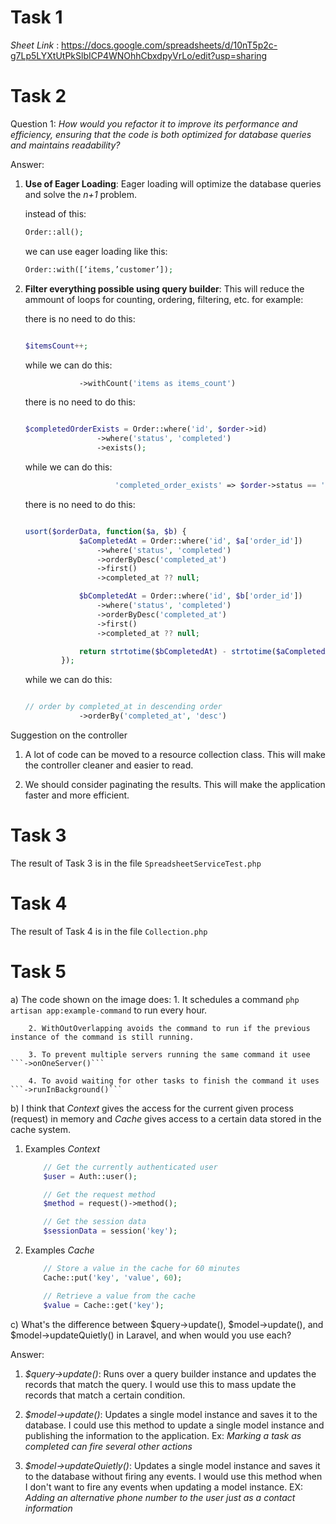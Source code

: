 # Task 1

_Sheet Link_ : https://docs.google.com/spreadsheets/d/10nT5p2c-g7Lp5LYXtUtPkSlbICP4WNOhhCbxdpyVrLo/edit?usp=sharing

# Task 2

Question 1: _How would you refactor it to improve its performance and efficiency, ensuring that the code is both optimized for database queries and maintains readability?_

Answer:

1. **Use of Eager Loading**: Eager loading will optimize the database queries and solve the _n+1_ problem.

    instead of this:

    ```php
    Order::all();

    ```

    we can use eager loading like this:

    ```php
    Order::with([‘items,’customer’]);

    ```

2. **Filter everything possible using query builder**:
   This will reduce the ammount of loops for counting, ordering, filtering, etc. for example:

    there is no need to do this:

    ```php

    $itemsCount++;
    ```

    while we can do this:

    ```php
                ->withCount('items as items_count')

    ```

    there is no need to do this:

    ```php

    $completedOrderExists = Order::where('id', $order->id)
                    ->where('status', 'completed')
                    ->exists();
    ```

    while we can do this:

    ```php
                        'completed_order_exists' => $order->status == 'completed' ? true : false,


    ```

    there is no need to do this:

    ```php

    usort($orderData, function($a, $b) {
                $aCompletedAt = Order::where('id', $a['order_id'])
                    ->where('status', 'completed')
                    ->orderByDesc('completed_at')
                    ->first()
                    ->completed_at ?? null;

                $bCompletedAt = Order::where('id', $b['order_id'])
                    ->where('status', 'completed')
                    ->orderByDesc('completed_at')
                    ->first()
                    ->completed_at ?? null;

                return strtotime($bCompletedAt) - strtotime($aCompletedAt);
            });

    ```

    while we can do this:

    ```php

    // order by completed_at in descending order
                ->orderBy('completed_at', 'desc')

    ```

Suggestion on the controller

1. A lot of code can be moved to a resource collection class. This will make the controller cleaner and easier to read.

2. We should consider paginating the results. This will make the application faster and more efficient.


# Task 3

The result of Task 3 is in the file ```SpreadsheetServiceTest.php```
# Task 4

The result of Task 4 is in the file ```Collection.php```

# Task 5
a) The code shown on the image does:
        1. It schedules a command ```php artisan app:example-command``` to run every hour.

        2. WithOutOverlapping avoids the command to run if the previous instance of the command is still running.

        3. To prevent multiple servers running the same command it usee ```->onOneServer()```

        4. To avoid waiting for other tasks to finish the command it uses ```->runInBackground()```

b) I think that *Context* gives the access for the current given process (request) in memory and *Cache* gives access to a certain data stored in the cache system.
1. Examples *Context*

    ```php
        // Get the currently authenticated user
        $user = Auth::user();

        // Get the request method
        $method = request()->method();

        // Get the session data
        $sessionData = session('key');
    ```
1. Examples *Cache*

    ```php
        // Store a value in the cache for 60 minutes
        Cache::put('key', 'value', 60);

        // Retrieve a value from the cache
        $value = Cache::get('key');

    ```


c) What's the difference between $query->update(), $model->update(), and $model->updateQuietly() in Laravel, and when would you use each?

Answer:

1. *$query->update()*: Runs over a query builder instance and updates the records that match the query.
I would use this to mass update the records that match a certain condition.



2. *$model->update()*: Updates a single model instance and saves it to the database. I could use this method to update a single model instance and publishing the information to the application.
Ex: *Marking a task as completed can fire several other actions*

3. *$model->updateQuietly()*: Updates a single model instance and saves it to the database without firing any events.
I would use this method when I don't want to fire any events when updating a model instance. EX: *Adding an alternative phone number to the user just as a contact information*